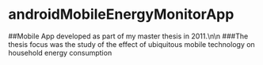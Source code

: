 # androidMobileEnergyMonitorApp
##Mobile App developed as part of my master thesis in 2011.\n\n
###The thesis focus was the study of the effect of ubiquitous mobile technology on household energy consumption
